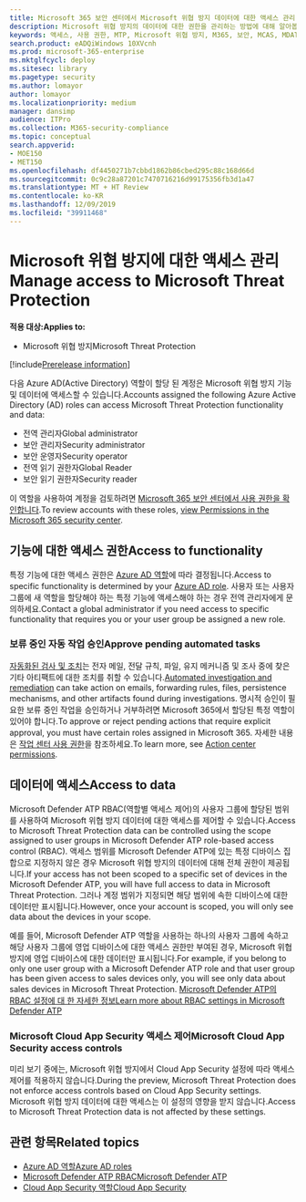 ```yaml
---
title: Microsoft 365 보안 센터에서 Microsoft 위협 방지 데이터에 대한 액세스 관리
description: Microsoft 위협 방지의 데이터에 대한 권한을 관리하는 방법에 대해 알아봅니다.
keywords: 액세스, 사용 권한, MTP, Microsoft 위협 방지, M365, 보안, MCAS, MDATP, 클라우드 앱 보안, Microsoft Defender Advanced Threat Protection, 범위, 범위 지정, RBAC
search.product: eADQiWindows 10XVcnh
ms.prod: microsoft-365-enterprise
ms.mktglfcycl: deploy
ms.sitesec: library
ms.pagetype: security
ms.author: lomayor
author: lomayor
ms.localizationpriority: medium
manager: dansimp
audience: ITPro
ms.collection: M365-security-compliance
ms.topic: conceptual
search.appverid:
- MOE150
- MET150
ms.openlocfilehash: df4450271b7cbbd1862b86cbed295c88c168d66d
ms.sourcegitcommit: 0c9c28a87201c7470716216d99175356fb3d1a47
ms.translationtype: MT + HT Review
ms.contentlocale: ko-KR
ms.lasthandoff: 12/09/2019
ms.locfileid: "39911468"
---
```

# <a name="manage-access-to-microsoft-threat-protection"></a><span data-ttu-id="040b5-104">Microsoft 위협 방지에 대한 액세스 관리</span><span class="sxs-lookup"><span data-stu-id="040b5-104">Manage access to Microsoft Threat Protection</span></span>

<span data-ttu-id="040b5-105">**적용 대상:**</span><span class="sxs-lookup"><span data-stu-id="040b5-105">**Applies to:**</span></span>
- <span data-ttu-id="040b5-106">Microsoft 위협 방지</span><span class="sxs-lookup"><span data-stu-id="040b5-106">Microsoft Threat Protection</span></span>

[!include[Prerelease information](prerelease.md)]

<span data-ttu-id="040b5-107">다음 Azure AD(Active Directory) 역할이 할당 된 계정은 Microsoft 위협 방지 기능 및 데이터에 액세스할 수 있습니다.</span><span class="sxs-lookup"><span data-stu-id="040b5-107">Accounts assigned the following Azure Active Directory (AD) roles can access Microsoft Threat Protection functionality and data:</span></span>
- <span data-ttu-id="040b5-108">전역 관리자</span><span class="sxs-lookup"><span data-stu-id="040b5-108">Global administrator</span></span>
- <span data-ttu-id="040b5-109">보안 관리자</span><span class="sxs-lookup"><span data-stu-id="040b5-109">Security administrator</span></span>
- <span data-ttu-id="040b5-110">보안 운영자</span><span class="sxs-lookup"><span data-stu-id="040b5-110">Security operator</span></span>
- <span data-ttu-id="040b5-111">전역 읽기 권한자</span><span class="sxs-lookup"><span data-stu-id="040b5-111">Global Reader</span></span>
- <span data-ttu-id="040b5-112">보안 읽기 권한자</span><span class="sxs-lookup"><span data-stu-id="040b5-112">Security reader</span></span>

<span data-ttu-id="040b5-113">이 역할을 사용하여 계정을 검토하려면 [Microsoft 365 보안 센터에서 사용 권한을 확인합니다](https://security.microsoft.com/permissions).</span><span class="sxs-lookup"><span data-stu-id="040b5-113">To review accounts with these roles, [view Permissions in the Microsoft 365 security center](https://security.microsoft.com/permissions).</span></span>

## <a name="access-to-functionality"></a><span data-ttu-id="040b5-114">기능에 대한 액세스 권한</span><span class="sxs-lookup"><span data-stu-id="040b5-114">Access to functionality</span></span>
<span data-ttu-id="040b5-115">특정 기능에 대한 액세스 권한은 [Azure AD 역할](https://docs.microsoft.com/azure/active-directory/users-groups-roles/directory-assign-admin-roles)에 따라 결정됩니다.</span><span class="sxs-lookup"><span data-stu-id="040b5-115">Access to specific functionality is determined by your [Azure AD role](https://docs.microsoft.com/azure/active-directory/users-groups-roles/directory-assign-admin-roles).</span></span> <span data-ttu-id="040b5-116">사용자 또는 사용자 그룹에 새 역할을 할당해야 하는 특정 기능에 액세스해야 하는 경우 전역 관리자에게 문의하세요.</span><span class="sxs-lookup"><span data-stu-id="040b5-116">Contact a global administrator if you need access to specific functionality that requires you or your user group be assigned a new role.</span></span>

### <a name="approve-pending-automated-tasks"></a><span data-ttu-id="040b5-117">보류 중인 자동 작업 승인</span><span class="sxs-lookup"><span data-stu-id="040b5-117">Approve pending automated tasks</span></span>
<span data-ttu-id="040b5-118">[자동화된 검사 및 조치](mtp-autoir-actions.md)는 전자 메일, 전달 규칙, 파일, 유지 메커니즘 및 조사 중에 찾은 기타 아티팩트에 대한 조치를 취할 수 있습니다.</span><span class="sxs-lookup"><span data-stu-id="040b5-118">[Automated investigation and remediation](mtp-autoir-actions.md) can take action on emails, forwarding rules, files, persistence mechanisms, and other artifacts found during investigations.</span></span> <span data-ttu-id="040b5-119">명시적 승인이 필요한 보류 중인 작업을 승인하거나 거부하려면 Microsoft 365에서 할당된 특정 역할이 있어야 합니다.</span><span class="sxs-lookup"><span data-stu-id="040b5-119">To approve or reject pending actions that require explicit approval, you must have certain roles assigned in Microsoft 365.</span></span> <span data-ttu-id="040b5-120">자세한 내용은 [작업 센터 사용 권한](mtp-action-center.md#required-permissions-for-action-center-tasks)을 참조하세요.</span><span class="sxs-lookup"><span data-stu-id="040b5-120">To learn more, see [Action center permissions](mtp-action-center.md#required-permissions-for-action-center-tasks).</span></span>

## <a name="access-to-data"></a><span data-ttu-id="040b5-121">데이터에 액세스</span><span class="sxs-lookup"><span data-stu-id="040b5-121">Access to data</span></span>
<span data-ttu-id="040b5-122">Microsoft Defender ATP RBAC(역할별 액세스 제어)의 사용자 그룹에 할당된 범위를 사용하여 Microsoft 위협 방지 데이터에 대한 액세스를 제어할 수 있습니다.</span><span class="sxs-lookup"><span data-stu-id="040b5-122">Access to Microsoft Threat Protection data can be controlled using the scope assigned to user groups in Microsoft Defender ATP role-based access control (RBAC).</span></span> <span data-ttu-id="040b5-123">액세스 범위를 Microsoft Defender ATP에 있는 특정 디바이스 집합으로 지정하지 않은 경우 Microsoft 위협 방지의 데이터에 대해 전체 권한이 제공됩니다.</span><span class="sxs-lookup"><span data-stu-id="040b5-123">If your access has not been scoped to a specific set of devices in the Microsoft Defender ATP, you will have full access to data in Microsoft Threat Protection.</span></span> <span data-ttu-id="040b5-124">그러나 계정 범위가 지정되면 해당 범위에 속한 디바이스에 대한 데이터만 표시됩니다.</span><span class="sxs-lookup"><span data-stu-id="040b5-124">However, once your account is scoped, you will only see data about the devices in your scope.</span></span>

<span data-ttu-id="040b5-125">예를 들어, Microsoft Defender ATP 역할을 사용하는 하나의 사용자 그룹에 속하고 해당 사용자 그룹에 영업 디바이스에 대한 액세스 권한만 부여된 경우, Microsoft 위협 방지에 영업 디바이스에 대한 데이터만 표시됩니다.</span><span class="sxs-lookup"><span data-stu-id="040b5-125">For example, if you belong to only one user group with a Microsoft Defender ATP role and that user group has been given access to sales devices only, you will see only data about sales devices in Microsoft Threat Protection.</span></span> [<span data-ttu-id="040b5-126">Microsoft Defender ATP의 RBAC 설정에 대 한 자세한 정보</span><span class="sxs-lookup"><span data-stu-id="040b5-126">Learn more about RBAC settings in Microsoft Defender ATP</span></span>](https://docs.microsoft.com/windows/security/threat-protection/microsoft-defender-atp/rbac)

### <a name="microsoft-cloud-app-security-access-controls"></a><span data-ttu-id="040b5-127">Microsoft Cloud App Security 액세스 제어</span><span class="sxs-lookup"><span data-stu-id="040b5-127">Microsoft Cloud App Security access controls</span></span>
<span data-ttu-id="040b5-128">미리 보기 중에는, Microsoft 위협 방지에서 Cloud App Security 설정에 따라 액세스 제어를 적용하지 않습니다.</span><span class="sxs-lookup"><span data-stu-id="040b5-128">During the preview, Microsoft Threat Protection does not enforce access controls based on  Cloud App Security settings.</span></span> <span data-ttu-id="040b5-129">Microsoft 위협 방지 데이터에 대한 액세스는 이 설정의 영향을 받지 않습니다.</span><span class="sxs-lookup"><span data-stu-id="040b5-129">Access to Microsoft Threat Protection data is not affected by these settings.</span></span>

## <a name="related-topics"></a><span data-ttu-id="040b5-130">관련 항목</span><span class="sxs-lookup"><span data-stu-id="040b5-130">Related topics</span></span>

- [<span data-ttu-id="040b5-131">Azure AD 역할</span><span class="sxs-lookup"><span data-stu-id="040b5-131">Azure AD roles</span></span>](https://docs.microsoft.com/azure/active-directory/users-groups-roles/directory-assign-admin-roles)
- [<span data-ttu-id="040b5-132">Microsoft Defender ATP RBAC</span><span class="sxs-lookup"><span data-stu-id="040b5-132">Microsoft Defender ATP</span></span>](https://docs.microsoft.com/windows/security/threat-protection/microsoft-defender-atp/rbac)
- [<span data-ttu-id="040b5-133">Cloud App Security 역할</span><span class="sxs-lookup"><span data-stu-id="040b5-133">Cloud App Security</span></span>](https://docs.microsoft.com/cloud-app-security/manage-admins)